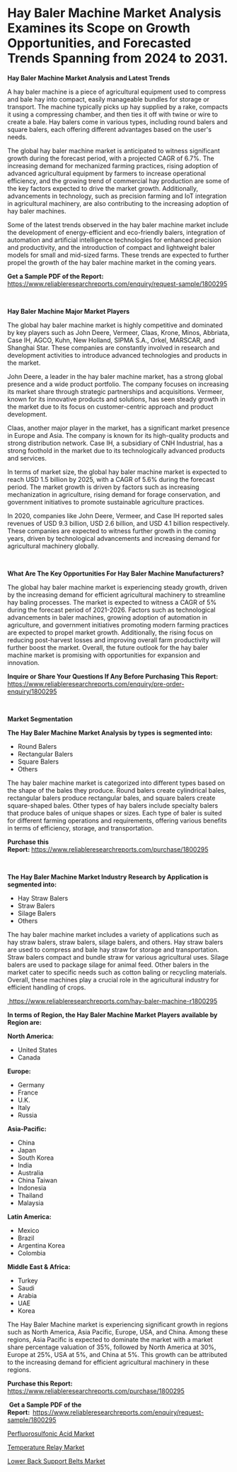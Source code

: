<p><h1>Hay Baler Machine Market Analysis Examines its Scope on Growth Opportunities, and Forecasted Trends Spanning from 2024 to 2031.</h1></p><p><strong>Hay Baler Machine Market Analysis and Latest Trends</strong></p>
<p><p>A hay baler machine is a piece of agricultural equipment used to compress and bale hay into compact, easily manageable bundles for storage or transport. The machine typically picks up hay supplied by a rake, compacts it using a compressing chamber, and then ties it off with twine or wire to create a bale. Hay balers come in various types, including round balers and square balers, each offering different advantages based on the user's needs.</p><p>The global hay baler machine market is anticipated to witness significant growth during the forecast period, with a projected CAGR of 6.7%. The increasing demand for mechanized farming practices, rising adoption of advanced agricultural equipment by farmers to increase operational efficiency, and the growing trend of commercial hay production are some of the key factors expected to drive the market growth. Additionally, advancements in technology, such as precision farming and IoT integration in agricultural machinery, are also contributing to the increasing adoption of hay baler machines.</p><p>Some of the latest trends observed in the hay baler machine market include the development of energy-efficient and eco-friendly balers, integration of automation and artificial intelligence technologies for enhanced precision and productivity, and the introduction of compact and lightweight baler models for small and mid-sized farms. These trends are expected to further propel the growth of the hay baler machine market in the coming years.</p></p>
<p><strong>Get a Sample PDF of the Report:&nbsp;</strong> <a href="https://www.reliableresearchreports.com/enquiry/request-sample/1800295">https://www.reliableresearchreports.com/enquiry/request-sample/1800295</a></p>
<p>&nbsp;</p>
<p><strong>Hay Baler Machine Major Market Players</strong></p>
<p><p>The global hay baler machine market is highly competitive and dominated by key players such as John Deere, Vermeer, Claas, Krone, Minos, Abbriata, Case IH, AGCO, Kuhn, New Holland, SIPMA S.A., Orkel, MARSCAR, and Shanghai Star. These companies are constantly involved in research and development activities to introduce advanced technologies and products in the market.</p><p>John Deere, a leader in the hay baler machine market, has a strong global presence and a wide product portfolio. The company focuses on increasing its market share through strategic partnerships and acquisitions. Vermeer, known for its innovative products and solutions, has seen steady growth in the market due to its focus on customer-centric approach and product development.</p><p>Claas, another major player in the market, has a significant market presence in Europe and Asia. The company is known for its high-quality products and strong distribution network. Case IH, a subsidiary of CNH Industrial, has a strong foothold in the market due to its technologically advanced products and services.</p><p>In terms of market size, the global hay baler machine market is expected to reach USD 1.5 billion by 2025, with a CAGR of 5.6% during the forecast period. The market growth is driven by factors such as increasing mechanization in agriculture, rising demand for forage conservation, and government initiatives to promote sustainable agriculture practices.</p><p>In 2020, companies like John Deere, Vermeer, and Case IH reported sales revenues of USD 9.3 billion, USD 2.6 billion, and USD 4.1 billion respectively. These companies are expected to witness further growth in the coming years, driven by technological advancements and increasing demand for agricultural machinery globally.</p></p>
<p>&nbsp;</p>
<p><strong>What Are The Key Opportunities For Hay Baler Machine Manufacturers?</strong></p>
<p><p>The global hay baler machine market is experiencing steady growth, driven by the increasing demand for efficient agricultural machinery to streamline hay baling processes. The market is expected to witness a CAGR of 5% during the forecast period of 2021-2026. Factors such as technological advancements in baler machines, growing adoption of automation in agriculture, and government initiatives promoting modern farming practices are expected to propel market growth. Additionally, the rising focus on reducing post-harvest losses and improving overall farm productivity will further boost the market. Overall, the future outlook for the hay baler machine market is promising with opportunities for expansion and innovation.</p></p>
<p><strong>Inquire or Share Your Questions If Any Before Purchasing This Report:</strong> <a href="https://www.reliableresearchreports.com/enquiry/pre-order-enquiry/1800295">https://www.reliableresearchreports.com/enquiry/pre-order-enquiry/1800295</a></p>
<p>&nbsp;</p>
<p><strong>Market Segmentation</strong></p>
<p><strong>The Hay Baler Machine Market Analysis by types is segmented into:</strong></p>
<p><ul><li>Round Balers</li><li>Rectangular Balers</li><li>Square Balers</li><li>Others</li></ul></p>
<p><p>The hay baler machine market is categorized into different types based on the shape of the bales they produce. Round balers create cylindrical bales, rectangular balers produce rectangular bales, and square balers create square-shaped bales. Other types of hay balers include specialty balers that produce bales of unique shapes or sizes. Each type of baler is suited for different farming operations and requirements, offering various benefits in terms of efficiency, storage, and transportation.</p></p>
<p><strong>Purchase this Report:&nbsp;</strong><a href="https://www.reliableresearchreports.com/purchase/1800295">https://www.reliableresearchreports.com/purchase/1800295</a></p>
<p>&nbsp;</p>
<p><strong>The Hay Baler Machine Market Industry Research by Application is segmented into:</strong></p>
<p><ul><li>Hay Straw Balers</li><li>Straw Balers</li><li>Silage Balers</li><li>Others</li></ul></p>
<p><p>The hay baler machine market includes a variety of applications such as hay straw balers, straw balers, silage balers, and others. Hay straw balers are used to compress and bale hay straw for storage and transportation. Straw balers compact and bundle straw for various agricultural uses. Silage balers are used to package silage for animal feed. Other balers in the market cater to specific needs such as cotton baling or recycling materials. Overall, these machines play a crucial role in the agricultural industry for efficient handling of crops.</p></p>
<p><a href="https://www.reliableresearchreports.com/hay-baler-machine-r1800295">&nbsp;https://www.reliableresearchreports.com/hay-baler-machine-r1800295</a></p>
<p><strong>In terms of Region, the Hay Baler Machine Market Players available by Region are:</strong></p>
<p>
    <p> <strong> North America: </strong>
        <ul>
            <li>United States</li>
            <li>Canada</li>
        </ul>
        </p> 
    <p> <strong> Europe: </strong>
        <ul>
            <li>Germany</li>
            <li>France</li>
            <li>U.K.</li>
            <li>Italy</li>
            <li>Russia</li>
        </ul>
        </p> 
    <p> <strong> Asia-Pacific: </strong>
        <ul>
            <li>China</li>
            <li>Japan</li>
            <li>South Korea</li>
            <li>India</li>
            <li>Australia</li>
            <li>China Taiwan</li>
            <li>Indonesia</li>
            <li>Thailand</li>
            <li>Malaysia</li>
        </ul>
        </p> 
    <p> <strong> Latin America: </strong>
        <ul>
            <li>Mexico</li>
            <li>Brazil</li>
            <li>Argentina Korea</li>
            <li>Colombia</li>
        </ul>
        </p> 
    <p> <strong> Middle East & Africa: </strong>
        <ul>
            <li>Turkey</li>
            <li>Saudi</li>
            <li>Arabia</li>
            <li>UAE</li>
            <li>Korea</li>
        </ul>
    </p>
    </p>
<p><p>The Hay Baler Machine market is experiencing significant growth in regions such as North America, Asia Pacific, Europe, USA, and China. Among these regions, Asia Pacific is expected to dominate the market with a market share percentage valuation of 35%, followed by North America at 30%, Europe at 25%, USA at 5%, and China at 5%. This growth can be attributed to the increasing demand for efficient agricultural machinery in these regions.</p></p>
<p><strong>Purchase this Report: </strong><a href="https://www.reliableresearchreports.com/purchase/1800295">https://www.reliableresearchreports.com/purchase/1800295</a></p>
<p>&nbsp;<strong>Get a Sample PDF of the Report:&nbsp;&nbsp;</strong><a href="https://www.reliableresearchreports.com/enquiry/request-sample/1800295">https://www.reliableresearchreports.com/enquiry/request-sample/1800295</a></p>
<p><strong></strong></p>
<p><p><a href="https://www.linkedin.com/pulse/perfluorosulfonic-acid-market-furnish-information-size-share-vsbye?trackingId=aAUXzxiKF7X14bm4pn8qHQ%3D%3D">Perfluorosulfonic Acid Market</a></p><p><a href="https://www.linkedin.com/pulse/temperature-relay-market-key-successful-business-strategy-h5gpe?trackingId=tli5W8yYUeEP5D727GNriQ%3D%3D">Temperature Relay Market</a></p><p><a href="https://www.linkedin.com/pulse/lower-back-support-belts-market-exploring-share-trends-lwyue?trackingId=ABj2rZYVxDKNvuQc05UpCw%3D%3D">Lower Back Support Belts Market</a></p></p>